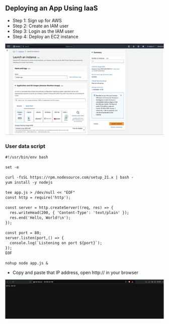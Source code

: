 ## Deploying an App Using IaaS

- Step 1: Sign up for AWS
- Step 2: Create an IAM user
- Step 3: Login as the IAM user
- Step 4: Deploy an EC2 instance

![](/images/001.png)

### User data script

```
#!/usr/bin/env bash

set -e

curl -fsSL https://rpm.nodesource.com/setup_21.x | bash -
yum install -y nodejs

tee app.js > /dev/null << "EOF"
const http = require('http');

const server = http.createServer((req, res) => {
  res.writeHead(200, { 'Content-Type': 'text/plain' });
  res.end('Hello, World!\n');
});

const port = 80;
server.listen(port,() => {
  console.log(`Listening on port ${port}`);
});
EOF

nohup node app.js &
```

- Copy and paste that IP address, open http://<IP> in your browser

![](/images/002.png)

